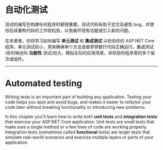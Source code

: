 # 自动化测试

测试的编写在构建任何程序时都很重要。测试代码有助于定位及避免 bug，并使你后续重构代码的工作轻松些，以免破坏现有功能或引入新的问题。

在本章里，你将学习如何编写 **单元测试** 和 **集成测试** 以检验你的 ASP.NET Core 程序。单元测试较小，用来确保单个方法或者寥寥数行代码正确运行。集成测试(有时候也叫 **功能性** 测试)较大，模拟实际的应用场景，并检验你程序里的多个层次或组件。

---

# Automated testing
Writing tests is an important part of building any application. Testing your code helps you spot and avoid bugs, and makes it easier to refactor your code later without breaking functionality or introducing new problems.

In this chapter you'll learn how to write both **unit tests** and **integration tests** that exercise your ASP.NET Core application. Unit tests are small tests that make sure a single method or a few lines of code are working properly. Integration tests (sometimes called **functional** tests) are larger tests that simulate real-world scenarios and exercise multiple layers or parts of your application.
